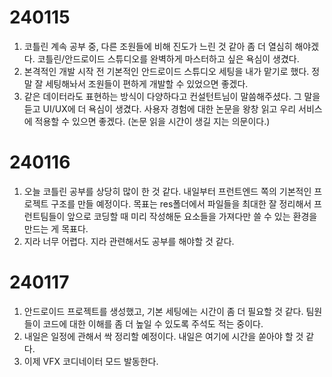 # 240115
1. 코틀린 계속 공부 중, 다른 조원들에 비해 진도가 느린 것 같아 좀 더 열심히 해야겠다. 코틀린/안드로이드 스튜디오를 완벽하게 마스터하고 싶은 욕심이 생겼다.
2. 본격적인 개발 시작 전 기본적인 안드로이드 스튜디오 세팅을 내가 맡기로 했다. 정말 잘 세팅해놔서 조원들이 편하게 개발할 수 있었으면 좋겠다.
3. 같은 데이터라도 표현하는 방식이 다양하다고 컨설턴트님이 말씀해주셨다. 그 말을 듣고 UI/UX에 더 욕심이 생겼다. 사용자 경험에 대한 논문을 왕창 읽고 우리 서비스에 적용할 수 있으면 좋겠다. (논문 읽을 시간이 생길 지는 의문이다.)

# 240116
1. 오늘 코틀린 공부를 상당히 많이 한 것 같다. 내일부터 프런트엔드 쪽의 기본적인 프로젝트 구조를 만들 예정이다. 목표는 res폴더에서 파일들을 최대한 잘 정리해서 프런트팀들이 앞으로 코딩할 때 미리 작성해둔 요소들을 가져다만 쓸 수 있는 환경을 만드는 게 목표다.
2. 지라 너무 어렵다. 지라 관련해서도 공부를 해야할 것 같다.

# 240117
1. 안드로이드 프로젝트를 생성했고, 기본 세팅에는 시간이 좀 더 필요할 것 같다. 팀원들이 코드에 대한 이해를 좀 더 높일 수 있도록 주석도 적는 중이다.
2. 내일은 일정에 관해서 싹 정리할 예정이다. 내일은 여기에 시간을 쏟아야 할 것 같다.
3. 이제 VFX 코디네이터 모드 발동한다.